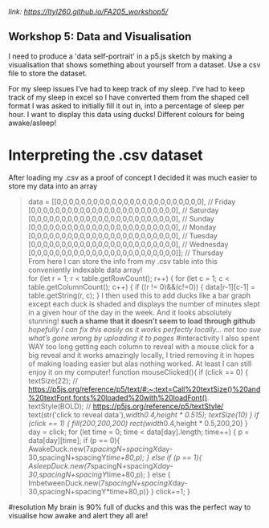 *link: https://ltyl260.github.io/FA205_workshop5/*

## Workshop 5: Data and Visualisation
I need to produce a 'data self-portrait' in a p5.js sketch by making a visualisation that shows something about yourself from a dataset. Use a csv file to store the dataset.
 
For my sleep issues I’ve had to keep track of my sleep. I’ve had to keep track of my sleep in excel so I have converted them from the shaped cell format I was asked to initially fill it out in, into a percentage of sleep per hour. 
I want to display this data using ducks! Different colours for being awake/asleep!
# Interpreting the .csv dataset
After loading my .csv as a proof of concept I decided it was much easier to store my data into an array                                                                       
> data = [[0,0,0,0,0,0,0,0,0,0,0,0,0,0,0,0,0,0,0,0,0,0,0,0],  // Friday                                                          
>          [0,0,0,0,0,0,0,0,0,0,0,0,0,0,0,0,0,0,0,0,0,0,0,0],  // Saturday                                                     
>          [0,0,0,0,0,0,0,0,0,0,0,0,0,0,0,0,0,0,0,0,0,0,0,0],  // Sunday                                                     
>          [0,0,0,0,0,0,0,0,0,0,0,0,0,0,0,0,0,0,0,0,0,0,0,0],  // Monday                                                     
>          [0,0,0,0,0,0,0,0,0,0,0,0,0,0,0,0,0,0,0,0,0,0,0,0],  // Tuesday                                                     
>          [0,0,0,0,0,0,0,0,0,0,0,0,0,0,0,0,0,0,0,0,0,0,0,0],  // Wednesday                                                     
>          [0,0,0,0,0,0,0,0,0,0,0,0,0,0,0,0,0,0,0,0,0,0,0,0]]; // Thursday                                                     
From here I can store the info from my .csv table into this conveniently indexable data array!                                                     
>  for (let r = 1; r < table.getRowCount(); r++) {
 >   for (let c = 1; c < table.getColumnCount(); c++) {
   >  if ((r != 0)&&(c!=0)) {
   >     data[r-1][c-1] = table.getString(r, c);
   >   }
I then used this to add ducks like a bar graph except each duck is shaded and displays the number of minutes slept in a given hour of the day in the week. And it looks absolutely stunning! **such a shame that it doesn’t seem to load through github** *hopefully I can fix this easily as it works perfectly locally… not too sue what’s gone wrong by uploading it to pages*
#interactivity
I also spent WAY too long getting each column to reveal with a mouse click for a big reveal and it works amazingly locally, I tried removing it in hopes of making loading easier but alas nothing worked. At least I can still enjoy it on my computer!
> function mouseClicked(){
  if (click == 0) {
    textSize(22);  //  https://p5js.org/reference/p5/text/#:~:text=Call%20textSize()%20and%20textFont,fonts%20loaded%20with%20loadFont().
    textStyle(BOLD); // https://p5js.org/reference/p5/textStyle/
    text(str('click to reveal data'),width*0.4,height * 0.515);
    textSize(10)
  } if (click == 1) {
    fill(200,200,200)
    rect(width*0.4,height * 0.5,200,20)
  }
   day = click;
    for (let time = 0; time < data[day].length; time++) {
      p = data[day][time];
      if (p == 0){
     AwakeDuck.new(7*spacingN+spacingX*day-30,spacingN+spacingY*time+80,p);
      } else if (p == 1){
      AsleepDuck.new(7*spacingN+spacingX*day-30,spacingN+spacingY*time+80,p);
      } else {  ImbetweenDuck.new(7*spacingN+spacingX*day-30,spacingN+spacingY*time+80,p)}  } click+=1; }

#resolution
My brain is 90% full of ducks and this was the perfect way to visualise how awake and alert they all are!


   
